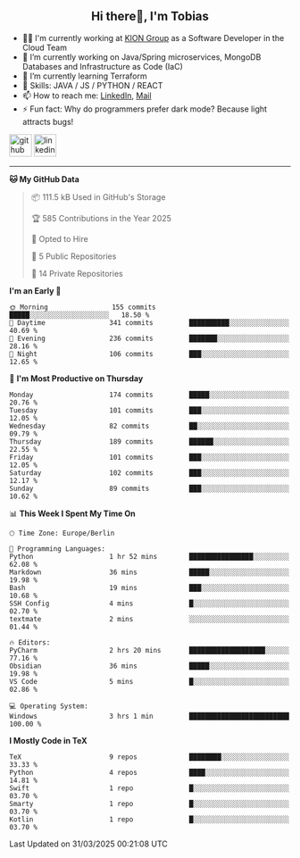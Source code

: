 <h2 align="center">Hi there👋, I'm Tobias</h2>

- 🧑‍💼 I'm currently working at [KION Group](https://www.kiongroup.com/) as a Software Developer in the Cloud Team
- 🔭 I’m currently working on Java/Spring microservices, MongoDB Databases and Infrastructure as Code (IaC)
- 🌱 I’m currently learning Terraform
- 💪 Skills: JAVA / JS / PYTHON / REACT
- 📫 How to reach me: [LinkedIn](https://www.linkedin.com/in/tgoetz), [Mail](mailto:mail@tobiasgoetz.com) 
- ⚡ Fun fact: Why do programmers prefer dark mode? Because light attracts bugs!

[<img src='https://cdn.jsdelivr.net/npm/simple-icons@3.0.1/icons/github.svg' alt='github' height='40'>](https://github.com/TobiasGoetz)  [<img src='https://cdn.jsdelivr.net/npm/simple-icons@3.0.1/icons/linkedin.svg' alt='linkedin' height='40'>](https://www.linkedin.com/in/tgoetz/)  

---

<!--START_SECTION:waka-->
**🐱 My GitHub Data** 

> 📦 111.5 kB Used in GitHub's Storage 
 > 
> 🏆 585 Contributions in the Year 2025
 > 
> 💼 Opted to Hire
 > 
> 📜 5 Public Repositories 
 > 
> 🔑 14 Private Repositories 
 > 
**I'm an Early 🐤** 

```text
🌞 Morning                155 commits         █████░░░░░░░░░░░░░░░░░░░░   18.50 % 
🌆 Daytime                341 commits         ██████████░░░░░░░░░░░░░░░   40.69 % 
🌃 Evening                236 commits         ███████░░░░░░░░░░░░░░░░░░   28.16 % 
🌙 Night                  106 commits         ███░░░░░░░░░░░░░░░░░░░░░░   12.65 % 
```
📅 **I'm Most Productive on Thursday** 

```text
Monday                   174 commits         █████░░░░░░░░░░░░░░░░░░░░   20.76 % 
Tuesday                  101 commits         ███░░░░░░░░░░░░░░░░░░░░░░   12.05 % 
Wednesday                82 commits          ██░░░░░░░░░░░░░░░░░░░░░░░   09.79 % 
Thursday                 189 commits         ██████░░░░░░░░░░░░░░░░░░░   22.55 % 
Friday                   101 commits         ███░░░░░░░░░░░░░░░░░░░░░░   12.05 % 
Saturday                 102 commits         ███░░░░░░░░░░░░░░░░░░░░░░   12.17 % 
Sunday                   89 commits          ███░░░░░░░░░░░░░░░░░░░░░░   10.62 % 
```


📊 **This Week I Spent My Time On** 

```text
🕑︎ Time Zone: Europe/Berlin

💬 Programming Languages: 
Python                   1 hr 52 mins        ████████████████░░░░░░░░░   62.08 % 
Markdown                 36 mins             █████░░░░░░░░░░░░░░░░░░░░   19.98 % 
Bash                     19 mins             ███░░░░░░░░░░░░░░░░░░░░░░   10.68 % 
SSH Config               4 mins              █░░░░░░░░░░░░░░░░░░░░░░░░   02.70 % 
textmate                 2 mins              ░░░░░░░░░░░░░░░░░░░░░░░░░   01.44 % 

🔥 Editors: 
PyCharm                  2 hrs 20 mins       ███████████████████░░░░░░   77.16 % 
Obsidian                 36 mins             █████░░░░░░░░░░░░░░░░░░░░   19.98 % 
VS Code                  5 mins              █░░░░░░░░░░░░░░░░░░░░░░░░   02.86 % 

💻 Operating System: 
Windows                  3 hrs 1 min         █████████████████████████   100.00 % 
```

**I Mostly Code in TeX** 

```text
TeX                      9 repos             ████████░░░░░░░░░░░░░░░░░   33.33 % 
Python                   4 repos             ████░░░░░░░░░░░░░░░░░░░░░   14.81 % 
Swift                    1 repo              █░░░░░░░░░░░░░░░░░░░░░░░░   03.70 % 
Smarty                   1 repo              █░░░░░░░░░░░░░░░░░░░░░░░░   03.70 % 
Kotlin                   1 repo              █░░░░░░░░░░░░░░░░░░░░░░░░   03.70 % 
```




 Last Updated on 31/03/2025 00:21:08 UTC
<!--END_SECTION:waka-->
